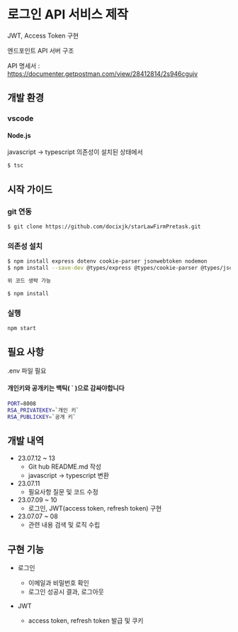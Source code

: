 # 로그인 API 서비스 제작

JWT, Access Token 구현

엔드포인트 API 서버 구조

API 명세서 : https://documenter.getpostman.com/view/28412814/2s946cgujv

## 개발 환경

### vscode

#### Node.js

javascript -> typescript
의존성이 설치된 상태에서

```sh
$ tsc
```

## 시작 가이드

### git 연동

```sh
$ git clone https://github.com/docixjk/starLawFirmPretask.git
```

### 의존성 설치

```sh
$ npm install express dotenv cookie-parser jsonwebtoken nodemon
$ npm install --save-dev @types/express @types/cookie-parser @types/jsonwebtoken typescript

위 코드 생략 가능

$ npm install
```

### 실행

```sh
npm start
```

## 필요 사항

.env 파일 필요

#### 개인키와 공개키는 백틱( ` )으로 감싸야합니다

```sh
PORT=8008
RSA_PRIVATEKEY=`개인 키`
RSA_PUBLICKEY=`공개 키`
```

## 개발 내역

- 23.07.12 ~ 13
  - Git hub README.md 작성
  - javascript -> typescript 변환
- 23.07.11
  - 필요사항 질문 및 코드 수정
- 23.07.09 ~ 10
  - 로그인, JWT(access token, refresh token) 구현
- 23.07.07 ~ 08
  - 관련 내용 검색 및 로직 수립

## 구현 기능

- 로그인

  - 이메일과 비밀번호 확인
  - 로그인 성공시 결과, 로그아웃

- JWT
  - access token, refresh token 발급 및 쿠키
